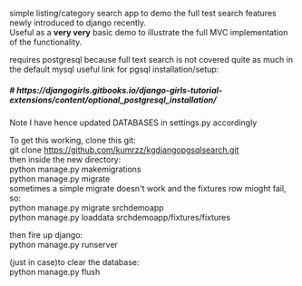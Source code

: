 simple listing/category search app to demo the full test search features newly introduced to django recently.<br>
Useful as a <b>very very</b> basic demo to illustrate the full MVC implementation of the functionality.

requires postgresql because full text search is not covered quite as much in the default mysql
useful link for pgsql installation/setup:
<h5># https://djangogirls.gitbooks.io/django-girls-tutorial-extensions/content/optional_postgresql_installation/</h5>
Note I have hence updated DATABASES in settings.py accordingly

To get this working, clone this git:<br>
git clone https://github.com/kumrzz/kgdjangopgsqlsearch.git<br>
then inside the new directory:<br>
python manage.py makemigrations<br>
python manage.py migrate<br>
sometimes a simple migrate doesn't work and the fixtures row mioght fail, so:<br>
python manage.py migrate srchdemoapp<br>
python manage.py loaddata srchdemoapp/fixtures/fixtures<br>

then fire up django:<br>
python manage.py runserver<br>

(just in case)to clear the database:<br>
python manage.py flush
